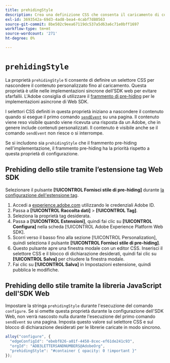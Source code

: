 ```yaml
---
title: prehidingStyle
description: Crea una definizione CSS che consenta il caricamento di contenuto personalizzato senza sfarfallio.
exl-id: 3693542a-69d3-4ad8-bea4-4cabf7d80563
source-git-commit: 8be502c9eea67119dc537a5d63a6c71e0bff1697
workflow-type: tm+mt
source-wordcount: '271'
ht-degree: 0%

---
```


# `prehidingStyle`

La proprietà `prehidingStyle` ti consente di definire un selettore CSS per nascondere il contenuto personalizzato fino al caricamento. Questa proprietà è utile nelle implementazioni sincrone dell’SDK web per evitare sfarfallii. L&#39;Adobe consiglia di utilizzare il [frammento di pre-hiding](../../personalization/manage-flicker.md) per le implementazioni asincrone di Web SDK.

I selettori CSS definiti in questa proprietà iniziano a nascondere il contenuto quando si esegue il primo comando [`sendEvent`](../sendevent/overview.md) su una pagina. Il contenuto viene reso visibile quando viene ricevuta una risposta da un Adobe, che in genere include contenuti personalizzati. Il contenuto è visibile anche se il comando `sendEvent` non riesce o si interrompe.

Se si includono sia `prehidingStyle` che il frammento pre-hiding nell&#39;implementazione, il frammento pre-hiding ha la priorità rispetto a questa proprietà di configurazione.

## Prehiding dello stile tramite l’estensione tag Web SDK

Selezionare il pulsante **[!UICONTROL Fornisci stile di pre-hiding]** durante [la configurazione dell&#39;estensione tag](/help/tags/extensions/client/web-sdk/web-sdk-extension-configuration.md).

1. Accedi a [experience.adobe.com](https://experience.adobe.com) utilizzando le credenziali Adobe ID.
1. Passa a **[!UICONTROL Raccolta dati]** > **[!UICONTROL Tag]**.
1. Seleziona la proprietà tag desiderata.
1. Passa a **[!UICONTROL Estensioni]**, quindi fai clic su **[!UICONTROL Configura]** nella scheda [!UICONTROL Adobe Experience Platform Web SDK].
1. Scorri verso il basso fino alla sezione [!UICONTROL Personalization], quindi seleziona il pulsante **[!UICONTROL Fornisci stile di pre-hiding]**.
1. Questo pulsante apre una finestra modale con un editor CSS. Inserisci il selettore CSS e il blocco di dichiarazione desiderati, quindi fai clic su **[!UICONTROL Salva]** per chiudere la finestra modale.
1. Fai clic su **[!UICONTROL Salva]** in Impostazioni estensione, quindi pubblica le modifiche.

## Prehiding dello stile tramite la libreria JavaScript dell&#39;SDK Web

Impostare la stringa `prehidingStyle` durante l&#39;esecuzione del comando `configure`. Se si omette questa proprietà durante la configurazione dell&#39;SDK Web, non verrà nascosto nulla durante l&#39;esecuzione del primo comando `sendEvent` su una pagina. Imposta questo valore sul selettore CSS e sul blocco di dichiarazione desiderati per le librerie caricate in modo sincrono.

```js
alloy("configure", {
  "edgeConfigId": "ebebf826-a01f-4458-8cec-ef61de241c93",
  "orgId": "ADB3LETTERSANDNUMBERS@AdobeOrg",
  "prehidingStyle": "#container { opacity: 0 !important }"
});
```
